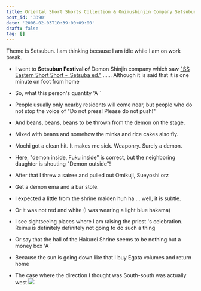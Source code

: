 ```yaml
---
title: Oriental Short Shorts Collection & Onimushinjin Company Setsubun Festival Repo
post_id: '3390'
date: '2006-02-03T10:39:00+09:00'
draft: false
tag: []
---
```


Theme is Setsubun. I am thinking because I am idle while I am on work break.

*   I went to **Setsubun Festival of** Demon Shinjin company which saw ["SS Eastern Short Short ~ Setsuba ed."](/tag/touhou-end-of-winter) ...... Although it is said that it is one minute on foot from home
    
*   So, what this person's quantity 'A `
    
*   People usually only nearby residents will come near, but people who do not stop the voice of "Do not press! Please do not push!"
*   And beans, beans, beans to be thrown from the demon on the stage.
*   Mixed with beans and somehow the minka and rice cakes also fly.
*   Mochi got a clean hit. It makes me sick. Weaponry. Surely a demon.
*   Here, "demon inside, Fuku inside" is correct, but the neighboring daughter is shouting "Demon outside"!
*   After that I threw a sairee and pulled out Omikuji, Sueyoshi orz
*   Get a demon ema and a bar stole.
*   I expected a little from the shrine maiden huh ha ... well, it is subtle.
*   Or it was not red and white (I was wearing a light blue hakama)
*   I see sightseeing places where I am raising the priest 's celebration. Reimu is definitely definitely not going to do such a thing
*   Or say that the hall of the Hakurei Shrine seems to be nothing but a money box 'A `
*   Because the sun is going down like that I buy Egata volumes and return home
*   The case where the direction I thought was South-south was actually west ![](https://danmaq.com/wp-content/uploads/2006/01/83076820_77.jpg)